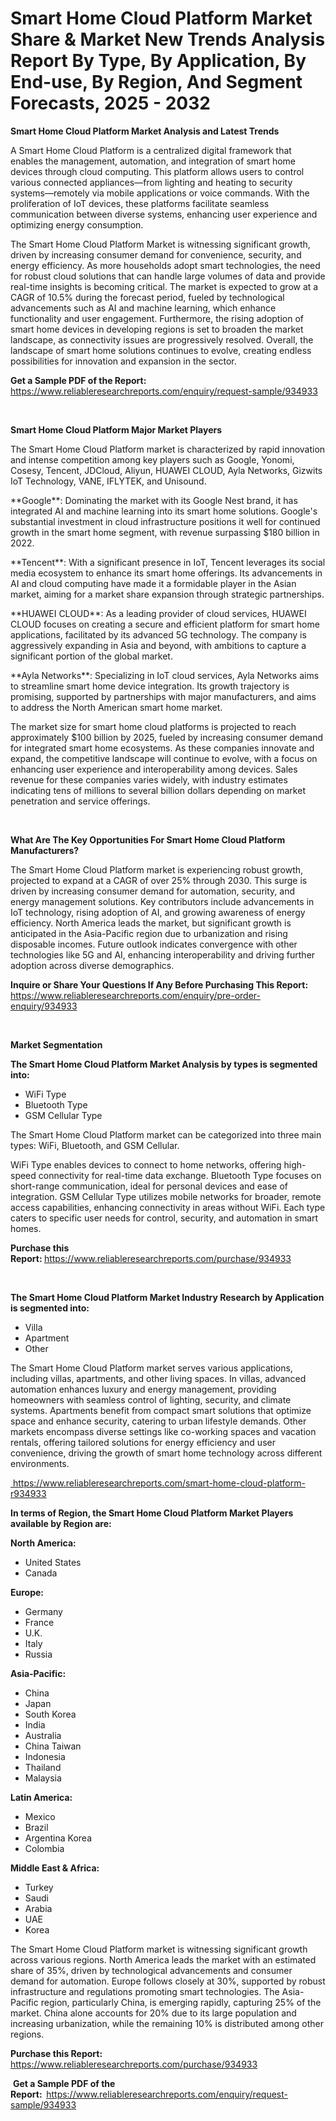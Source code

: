 <p><h1>Smart Home Cloud Platform Market Share & Market New Trends Analysis Report By Type, By Application, By End-use, By Region, And Segment Forecasts, 2025 - 2032</h1></p><p><strong>Smart Home Cloud Platform Market Analysis and Latest Trends</strong></p>
<p><p>A Smart Home Cloud Platform is a centralized digital framework that enables the management, automation, and integration of smart home devices through cloud computing. This platform allows users to control various connected appliances—from lighting and heating to security systems—remotely via mobile applications or voice commands. With the proliferation of IoT devices, these platforms facilitate seamless communication between diverse systems, enhancing user experience and optimizing energy consumption.</p><p>The Smart Home Cloud Platform Market is witnessing significant growth, driven by increasing consumer demand for convenience, security, and energy efficiency. As more households adopt smart technologies, the need for robust cloud solutions that can handle large volumes of data and provide real-time insights is becoming critical. The market is expected to grow at a CAGR of 10.5% during the forecast period, fueled by technological advancements such as AI and machine learning, which enhance functionality and user engagement. Furthermore, the rising adoption of smart home devices in developing regions is set to broaden the market landscape, as connectivity issues are progressively resolved. Overall, the landscape of smart home solutions continues to evolve, creating endless possibilities for innovation and expansion in the sector.</p></p>
<p><strong>Get a Sample PDF of the Report:&nbsp;</strong> <a href="https://www.reliableresearchreports.com/enquiry/request-sample/934933?utm_campaign=2395&utm_medium=2&utm_source=Github&utm_content=ia&utm_term=18042025&utm_id=smart-home-cloud-platform">https://www.reliableresearchreports.com/enquiry/request-sample/934933</a></p>
<p>&nbsp;</p>
<p><strong>Smart Home Cloud Platform Major Market Players</strong></p>
<p><p>The Smart Home Cloud Platform market is characterized by rapid innovation and intense competition among key players such as Google, Yonomi, Cosesy, Tencent, JDCloud, Aliyun, HUAWEI CLOUD, Ayla Networks, Gizwits IoT Technology, VANE, IFLYTEK, and Unisound.</p><p>**Google**: Dominating the market with its Google Nest brand, it has integrated AI and machine learning into its smart home solutions. Google's substantial investment in cloud infrastructure positions it well for continued growth in the smart home segment, with revenue surpassing $180 billion in 2022. </p><p>**Tencent**: With a significant presence in IoT, Tencent leverages its social media ecosystem to enhance its smart home offerings. Its advancements in AI and cloud computing have made it a formidable player in the Asian market, aiming for a market share expansion through strategic partnerships.</p><p>**HUAWEI CLOUD**: As a leading provider of cloud services, HUAWEI CLOUD focuses on creating a secure and efficient platform for smart home applications, facilitated by its advanced 5G technology. The company is aggressively expanding in Asia and beyond, with ambitions to capture a significant portion of the global market.</p><p>**Ayla Networks**: Specializing in IoT cloud services, Ayla Networks aims to streamline smart home device integration. Its growth trajectory is promising, supported by partnerships with major manufacturers, and aims to address the North American smart home market.</p><p>The market size for smart home cloud platforms is projected to reach approximately $100 billion by 2025, fueled by increasing consumer demand for integrated smart home ecosystems. As these companies innovate and expand, the competitive landscape will continue to evolve, with a focus on enhancing user experience and interoperability among devices. Sales revenue for these companies varies widely, with industry estimates indicating tens of millions to several billion dollars depending on market penetration and service offerings.</p></p>
<p>&nbsp;</p>
<p><strong>What Are The Key Opportunities For Smart Home Cloud Platform Manufacturers?</strong></p>
<p><p>The Smart Home Cloud Platform market is experiencing robust growth, projected to expand at a CAGR of over 25% through 2030. This surge is driven by increasing consumer demand for automation, security, and energy management solutions. Key contributors include advancements in IoT technology, rising adoption of AI, and growing awareness of energy efficiency. North America leads the market, but significant growth is anticipated in the Asia-Pacific region due to urbanization and rising disposable incomes. Future outlook indicates convergence with other technologies like 5G and AI, enhancing interoperability and driving further adoption across diverse demographics.</p></p>
<p><strong>Inquire or Share Your Questions If Any Before Purchasing This Report:</strong> <a href="https://www.reliableresearchreports.com/enquiry/pre-order-enquiry/934933?utm_campaign=2395&utm_medium=2&utm_source=Github&utm_content=ia&utm_term=18042025&utm_id=smart-home-cloud-platform">https://www.reliableresearchreports.com/enquiry/pre-order-enquiry/934933</a></p>
<p>&nbsp;</p>
<p><strong>Market Segmentation</strong></p>
<p><strong>The Smart Home Cloud Platform Market Analysis by types is segmented into:</strong></p>
<p><ul><li>WiFi Type</li><li>Bluetooth Type</li><li>GSM Cellular Type</li></ul></p>
<p><p>The Smart Home Cloud Platform market can be categorized into three main types: WiFi, Bluetooth, and GSM Cellular. </p><p>WiFi Type enables devices to connect to home networks, offering high-speed connectivity for real-time data exchange. Bluetooth Type focuses on short-range communication, ideal for personal devices and ease of integration. GSM Cellular Type utilizes mobile networks for broader, remote access capabilities, enhancing connectivity in areas without WiFi. Each type caters to specific user needs for control, security, and automation in smart homes.</p></p>
<p><strong>Purchase this Report:&nbsp;</strong><a href="https://www.reliableresearchreports.com/purchase/934933?utm_campaign=2395&utm_medium=2&utm_source=Github&utm_content=ia&utm_term=18042025&utm_id=smart-home-cloud-platform">https://www.reliableresearchreports.com/purchase/934933</a></p>
<p>&nbsp;</p>
<p><strong>The Smart Home Cloud Platform Market Industry Research by Application is segmented into:</strong></p>
<p><ul><li>Villa</li><li>Apartment</li><li>Other</li></ul></p>
<p><p>The Smart Home Cloud Platform market serves various applications, including villas, apartments, and other living spaces. In villas, advanced automation enhances luxury and energy management, providing homeowners with seamless control of lighting, security, and climate systems. Apartments benefit from compact smart solutions that optimize space and enhance security, catering to urban lifestyle demands. Other markets encompass diverse settings like co-working spaces and vacation rentals, offering tailored solutions for energy efficiency and user convenience, driving the growth of smart home technology across different environments.</p></p>
<p><a href="https://www.reliableresearchreports.com/smart-home-cloud-platform-r934933?utm_campaign=2395&utm_medium=2&utm_source=Github&utm_content=ia&utm_term=18042025&utm_id=smart-home-cloud-platform">&nbsp;https://www.reliableresearchreports.com/smart-home-cloud-platform-r934933</a></p>
<p><strong>In terms of Region, the Smart Home Cloud Platform Market Players available by Region are:</strong></p>
<p>
    <p> <strong> North America: </strong>
        <ul>
            <li>United States</li>
            <li>Canada</li>
        </ul>
        </p> 
    <p> <strong> Europe: </strong>
        <ul>
            <li>Germany</li>
            <li>France</li>
            <li>U.K.</li>
            <li>Italy</li>
            <li>Russia</li>
        </ul>
        </p> 
    <p> <strong> Asia-Pacific: </strong>
        <ul>
            <li>China</li>
            <li>Japan</li>
            <li>South Korea</li>
            <li>India</li>
            <li>Australia</li>
            <li>China Taiwan</li>
            <li>Indonesia</li>
            <li>Thailand</li>
            <li>Malaysia</li>
        </ul>
        </p> 
    <p> <strong> Latin America: </strong>
        <ul>
            <li>Mexico</li>
            <li>Brazil</li>
            <li>Argentina Korea</li>
            <li>Colombia</li>
        </ul>
        </p> 
    <p> <strong> Middle East & Africa: </strong>
        <ul>
            <li>Turkey</li>
            <li>Saudi</li>
            <li>Arabia</li>
            <li>UAE</li>
            <li>Korea</li>
        </ul>
    </p>
    </p>
<p><p>The Smart Home Cloud Platform market is witnessing significant growth across various regions. North America leads the market with an estimated share of 35%, driven by technological advancements and consumer demand for automation. Europe follows closely at 30%, supported by robust infrastructure and regulations promoting smart technologies. The Asia-Pacific region, particularly China, is emerging rapidly, capturing 25% of the market. China alone accounts for 20% due to its large population and increasing urbanization, while the remaining 10% is distributed among other regions.</p></p>
<p><strong>Purchase this Report: </strong><a href="https://www.reliableresearchreports.com/purchase/934933?utm_campaign=2395&utm_medium=2&utm_source=Github&utm_content=ia&utm_term=18042025&utm_id=smart-home-cloud-platform">https://www.reliableresearchreports.com/purchase/934933</a></p>
<p>&nbsp;<strong>Get a Sample PDF of the Report:&nbsp;&nbsp;</strong><a href="https://www.reliableresearchreports.com/enquiry/request-sample/934933?utm_campaign=2395&utm_medium=2&utm_source=Github&utm_content=ia&utm_term=18042025&utm_id=smart-home-cloud-platform">https://www.reliableresearchreports.com/enquiry/request-sample/934933</a></p>
<p><strong></strong></p>
<p><p></p><p></p><p></p></p>